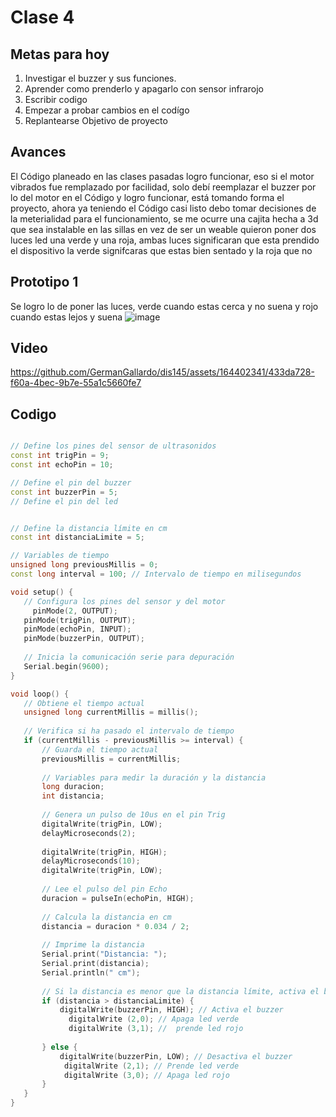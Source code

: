 # Clase 4 
## Metas para hoy

1. Investigar el buzzer y sus funciones.
1. Aprender como  prenderlo y apagarlo con sensor infrarojo
1. Escribir codigo
1. Empezar a probar cambios en el codígo
1. Replantearse Objetivo de proyecto
## Avances
El Código planeado en las clases pasadas logro funcionar, eso si el motor vibrados fue remplazado por facilidad, solo debí reemplazar el buzzer por lo del motor en el Código y logro funcionar, está tomando forma el proyecto, ahora ya teniendo el Código casi listo debo tomar decisiones de la meterialidad para el funcionamiento, se me ocurre una cajita hecha a 3d que sea instalable en las sillas en vez de ser un weable quieron poner dos luces led una verde y una roja, ambas luces significaran que esta prendido el dispositivo la verde signifcaras que estas bien sentado y la roja que no 
## Prototipo 1
Se logro lo de poner las luces, verde cuando estas cerca y no suena y rojo cuando estas lejos y suena
![image](https://github.com/GermanGallardo/dis145/assets/164402341/f372f517-3cf1-4ea0-8473-c15d3e85bf29)
## Video 


https://github.com/GermanGallardo/dis145/assets/164402341/433da728-f60a-4bec-9b7e-55a1c5660fe7
## Codigo
 ```cpp

// Define los pines del sensor de ultrasonidos
const int trigPin = 9;
const int echoPin = 10;

// Define el pin del buzzer
const int buzzerPin = 5;
// Define el pin del led


// Define la distancia límite en cm
const int distanciaLimite = 5;

// Variables de tiempo
unsigned long previousMillis = 0;
const long interval = 100; // Intervalo de tiempo en milisegundos

void setup() {
    // Configura los pines del sensor y del motor
      pinMode(2, OUTPUT);
    pinMode(trigPin, OUTPUT);
    pinMode(echoPin, INPUT);
    pinMode(buzzerPin, OUTPUT);
    
    // Inicia la comunicación serie para depuración
    Serial.begin(9600);
}

void loop() {
    // Obtiene el tiempo actual
    unsigned long currentMillis = millis();
    
    // Verifica si ha pasado el intervalo de tiempo
    if (currentMillis - previousMillis >= interval) {
        // Guarda el tiempo actual
        previousMillis = currentMillis;
        
        // Variables para medir la duración y la distancia
        long duracion;
        int distancia;
        
        // Genera un pulso de 10us en el pin Trig
        digitalWrite(trigPin, LOW);
        delayMicroseconds(2);
        
        digitalWrite(trigPin, HIGH);
        delayMicroseconds(10);
        digitalWrite(trigPin, LOW);
        
        // Lee el pulso del pin Echo
        duracion = pulseIn(echoPin, HIGH);
        
        // Calcula la distancia en cm
        distancia = duracion * 0.034 / 2;
        
        // Imprime la distancia 
        Serial.print("Distancia: ");
        Serial.print(distancia);
        Serial.println(" cm");
        
        // Si la distancia es menor que la distancia límite, activa el buzzer
        if (distancia > distanciaLimite) {
            digitalWrite(buzzerPin, HIGH); // Activa el buzzer
              digitalWrite (2,0); // Apaga led verde
              digitalWrite (3,1); //  prende led rojo
            
        } else {
            digitalWrite(buzzerPin, LOW); // Desactiva el buzzer
             digitalWrite (2,1); // Prende led verde
             digitalWrite (3,0); // Apaga led rojo
        }
    }
}
